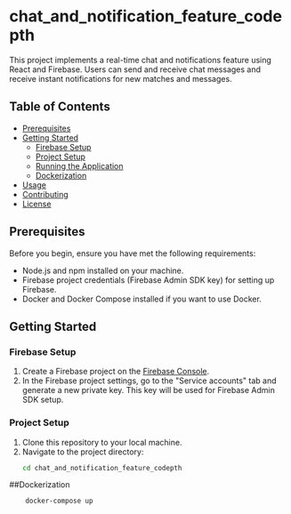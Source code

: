 # chat_and_notification_feature_codepth

This project implements a real-time chat and notifications feature using React and Firebase. Users can send and receive chat messages and receive instant notifications for new matches and messages.

## Table of Contents
- [Prerequisites](#prerequisites)
- [Getting Started](#getting-started)
  - [Firebase Setup](#firebase-setup)
  - [Project Setup](#project-setup)
  - [Running the Application](#running-the-application)
  - [Dockerization](#dockerization)
- [Usage](#usage)
- [Contributing](#contributing)
- [License](#license)

## Prerequisites
Before you begin, ensure you have met the following requirements:
- Node.js and npm installed on your machine.
- Firebase project credentials (Firebase Admin SDK key) for setting up Firebase.
- Docker and Docker Compose installed if you want to use Docker.

## Getting Started

### Firebase Setup
1. Create a Firebase project on the [Firebase Console](https://console.firebase.google.com/).
2. In the Firebase project settings, go to the "Service accounts" tab and generate a new private key. This key will be used for Firebase Admin SDK setup.

### Project Setup
1. Clone this repository to your local machine.
2. Navigate to the project directory:
   ```bash
   cd chat_and_notification_feature_codepth

##Dockerization
```bash
    docker-compose up


